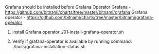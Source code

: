 Grafana should be installed before Grafana Operator
Grafana - https://github.com/bitnami/charts/tree/master/bitnami/grafana
Grafana operator - https://github.com/bitnami/charts/tree/master/bitnami/grafana-operator

1. Install Grafana operator
    ./01-install-grafana-operator.sh

2. Verify if grafana-operator is available by running command:
    ./tools/grafana-installation-status.sh